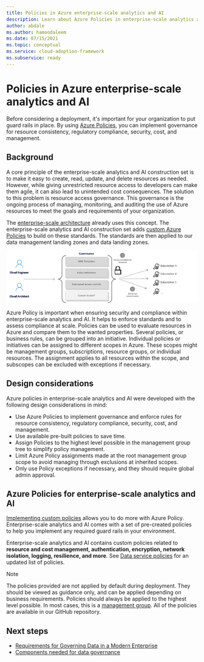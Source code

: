 ```yaml
---
title: Policies in Azure enterprise-scale analytics and AI
description: Learn about Azure Policies in enterprise-scale analytics and AI. Azure Policies help your organization govern resources as needed.
author: abdale
ms.author: hamoodaleem
ms.date: 07/15/2021
ms.topic: conceptual
ms.service: cloud-adoption-framework
ms.subservice: ready
---
```


# Policies in Azure enterprise-scale analytics and AI

Before considering a deployment, it's important for your organization to put guard rails in place. By using [Azure Policies](/azure/governance/policy/overview), you can implement governance for resource consistency, regulatory compliance, security, cost, and management.

## Background

A core principle of the enterprise-scale analytics and AI construction set is to make it easy to create, read, update, and delete resources as needed. However, while giving unrestricted resource access to developers can make them agile, it can also lead to unintended cost consequences. The solution to this problem is resource access governance. This governance is the ongoing process of managing, monitoring, and auditing the use of Azure resources to meet the goals and requirements of your organization.

The [enterprise-scale architecture](/azure/cloud-adoption-framework/ready/enterprise-scale/) already uses this concept. The enterprise-scale analytics and AI construction set adds [custom Azure Policies](#azure-policies-for-enterprise-scale-analytics-and-ai) to build on these standards. The standards are then applied to our data management landing zones and data landing zones.

![Diagram that shows how Azure Governance works.](images/azure-governance.png)

Azure Policy is important when ensuring security and compliance within enterprise-scale analytics and AI. It helps to enforce standards and to assess compliance at scale. Policies can be used to evaluate resources in Azure and compare them to the wanted properties. Several policies, or business rules, can be grouped into an initiative. Individual policies or initiatives can be assigned to different scopes in Azure. These scopes might be management groups, subscriptions, resource groups, or individual resources. The assignment applies to all resources within the scope, and subscopes can be excluded with exceptions if necessary.

## Design considerations

Azure policies in enterprise-scale analytics and AI were developed with the following design considerations in mind:

- Use Azure Policies to implement governance and enforce rules for resource consistency, regulatory compliance, security, cost, and management.
- Use available pre-built policies to save time.
- Assign Policies to the highest level possible in the management group tree to simplify policy management.
- Limit Azure Policy assignments made at the root management group scope to avoid managing through exclusions at inherited scopes.
- Only use Policy exceptions if necessary, and they should require global admin approval.

## Azure Policies for enterprise-scale analytics and AI

[Implementing custom policies](/azure/governance/policy/tutorials/create-and-manage) allows you to do more with Azure Policy. Enterprise-scale analytics and AI comes with a set of pre-created policies to help you implement any required guard rails in your environment.

Enterprise-scale analytics and AI contains custom policies related to **resource and cost management, authentication, encryption, network isolation, logging, resilience, and more**. See [Data service policies](https://github.com/Azure/data-management-zone/tree/main/infra/Policies/readme.md) for an updated list of policies.

> [!NOTE]
> The policies provided are not applied by default during deployment. They should be viewed as guidance only, and can be applied depending on business requirements. Policies should always be applied to the highest level possible. In most cases, this is a [management group](/azure/governance/management-groups/overview). All of the policies are available in our GitHub repository.

## Next steps

- [Requirements for Governing Data in a Modern Enterprise](govern-requirements.md)
- [Components needed for data governance](govern-components.md)